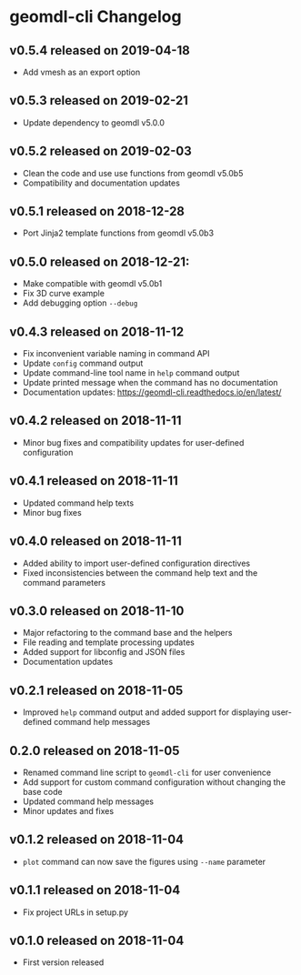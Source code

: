 # geomdl-cli Changelog

## v0.5.4 released on 2019-04-18

* Add vmesh as an export option

## v0.5.3 released on 2019-02-21

* Update dependency to geomdl v5.0.0

## v0.5.2 released on 2019-02-03

* Clean the code and use use functions from geomdl v5.0b5
* Compatibility and documentation updates

## v0.5.1 released on 2018-12-28

* Port Jinja2 template functions from geomdl v5.0b3

## v0.5.0 released on 2018-12-21:

* Make compatible with geomdl v5.0b1
* Fix 3D curve example
* Add debugging option `--debug`

## v0.4.3 released on 2018-11-12

* Fix inconvenient variable naming in command API
* Update `config` command output
* Update command-line tool name in `help` command output
* Update printed message when the command has no documentation
* Documentation updates: https://geomdl-cli.readthedocs.io/en/latest/

## v0.4.2 released on 2018-11-11

* Minor bug fixes and compatibility updates for user-defined configuration

## v0.4.1 released on 2018-11-11

* Updated command help texts
* Minor bug fixes

## v0.4.0 released on 2018-11-11

* Added ability to import user-defined configuration directives
* Fixed inconsistencies between the command help text and the command parameters

## v0.3.0 released on 2018-11-10

* Major refactoring to the command base and the helpers
* File reading and template processing updates
* Added support for libconfig and JSON files
* Documentation updates 

## v0.2.1 released on 2018-11-05

* Improved `help` command output and added support for displaying user-defined command help messages

## 0.2.0 released on 2018-11-05

* Renamed command line script to `geomdl-cli` for user convenience
* Add support for custom command configuration without changing the base code
* Updated command help messages
* Minor updates and fixes

## v0.1.2 released on 2018-11-04

* `plot` command can now save the figures using `--name` parameter

## v0.1.1 released on 2018-11-04

* Fix project URLs in setup.py

## v0.1.0 released on 2018-11-04

* First version released
